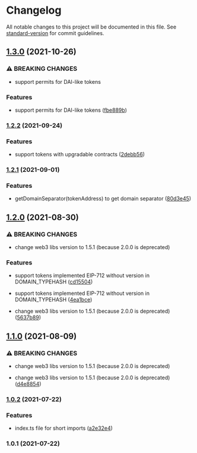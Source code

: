 # Changelog

All notable changes to this project will be documented in this file. See [standard-version](https://github.com/conventional-changelog/standard-version) for commit guidelines.

## [1.3.0](https://github.com/1inch/permit-signed-approvals-utils/compare/v1.2.2...v1.3.0) (2021-10-26)


### ⚠ BREAKING CHANGES

* support permits for DAI-like tokens

### Features

* support permits for DAI-like tokens ([fbe889b](https://github.com/1inch/permit-signed-approvals-utils/commit/fbe889b1120a30679dcb2fb2effdcaab85a48dc3))

### [1.2.2](https://github.com/1inch/permit-signed-approvals-utils/compare/v1.2.1...v1.2.2) (2021-09-24)


### Features

* support tokens with upgradable contracts ([2debb56](https://github.com/1inch/permit-signed-approvals-utils/commit/2debb5646f9e171f01160e942f6cc971a9223ee7))

### [1.2.1](https://github.com/1inch/permit-signed-approvals-utils/compare/v1.2.0...v1.2.1) (2021-09-01)


### Features

* getDomainSeparator(tokenAddress) to get domain separator ([80d3e45](https://github.com/1inch/permit-signed-approvals-utils/commit/80d3e45e4df0ff017a97b7c5f5e099f8a1a60e5d))

## [1.2.0](https://github.com/1inch/permit-signed-approvals-utils/compare/v1.0.2...v1.2.0) (2021-08-30)


### ⚠ BREAKING CHANGES

* change web3 libs version to 1.5.1 (because 2.0.0 is deprecated)

### Features

* support tokens implemented EIP-712 without version in DOMAIN_TYPEHASH ([cd15504](https://github.com/1inch/permit-signed-approvals-utils/commit/cd155048abbd139866dcbcd981a427a278531c09))
* support tokens implemented EIP-712 without version in DOMAIN_TYPEHASH ([4ea1bce](https://github.com/1inch/permit-signed-approvals-utils/commit/4ea1bceec1d6c4f5aa7c0f2a4e9a94b45fcc96e5))


* change web3 libs version to 1.5.1 (because 2.0.0 is deprecated) ([5637b89](https://github.com/1inch/permit-signed-approvals-utils/commit/5637b896fd30d0175f038f5f1ac33c9dca76e894))

## [1.1.0](https://github.com/1inch/permit-signed-approvals-utils/compare/v1.0.2...v1.1.0) (2021-08-09)


### ⚠ BREAKING CHANGES

* change web3 libs version to 1.5.1 (because 2.0.0 is deprecated)

* change web3 libs version to 1.5.1 (because 2.0.0 is deprecated) ([d4e8854](https://github.com/1inch/permit-signed-approvals-utils/commit/d4e8854c9fbf11bb6f4866186ec70fa4af1dce94))

### [1.0.2](https://github.com/1inch/permit-signed-approvals-utils/compare/v1.0.1...v1.0.2) (2021-07-22)


### Features

* index.ts file for short imports ([a2e32e4](https://github.com/1inch/permit-signed-approvals-utils/commit/a2e32e497484f0439d179841bf393aa0ba6140d6))

### 1.0.1 (2021-07-22)
